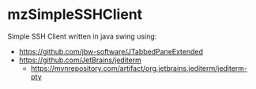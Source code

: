 # mzSimpleSSHClient
Simple SSH Client written in java swing using:
- https://github.com/jbw-software/JTabbedPaneExtended
- https://github.com/JetBrains/jediterm
  - https://mvnrepository.com/artifact/org.jetbrains.jediterm/jediterm-pty

